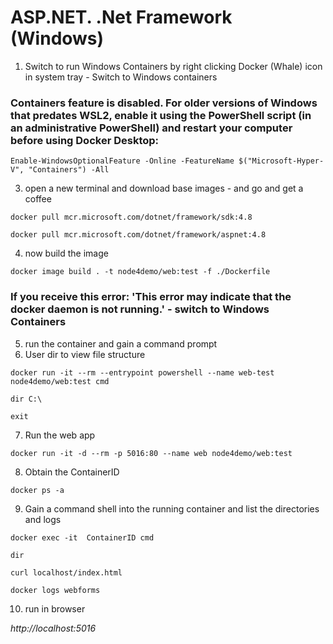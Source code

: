 # ASP.NET. .Net Framework (Windows)

1. Switch to run Windows Containers by right clicking Docker (Whale) icon in system tray - Switch to Windows containers 

### Containers feature is disabled. For older versions of Windows that predates WSL2, enable it using the PowerShell script (in an administrative PowerShell) and restart your computer before using Docker Desktop: 

```
Enable-WindowsOptionalFeature -Online -FeatureName $("Microsoft-Hyper-V", "Containers") -All
```

3. open a new terminal and download base images - and go and get a coffee

```
docker pull mcr.microsoft.com/dotnet/framework/sdk:4.8

docker pull mcr.microsoft.com/dotnet/framework/aspnet:4.8
```

4. now build the image
```
docker image build . -t node4demo/web:test -f ./Dockerfile
```

### If you receive this error: 'This error may indicate that the docker daemon is not running.' - switch to Windows Containers

5. run the container and gain a command prompt
6. User dir to view file structure

```
docker run -it --rm --entrypoint powershell --name web-test node4demo/web:test cmd 

dir C:\

exit
```

7. Run the web app

```
docker run -it -d --rm -p 5016:80 --name web node4demo/web:test
```

8. Obtain the ContainerID

```
docker ps -a 
```

9. Gain a command shell into the running container and list the directories and logs

```
docker exec -it  ContainerID cmd

dir

curl localhost/index.html

docker logs webforms
```

10. run in browser

*http://localhost:5016*



